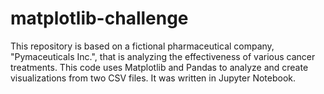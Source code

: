 # matplotlib-challenge

This repository is based on a fictional pharmaceutical company, "Pymaceuticals Inc.", that is analyzing the effectiveness of various cancer treatments.  This code uses Matplotlib and Pandas to analyze and create visualizations from two CSV files.  It was written in Jupyter Notebook.
